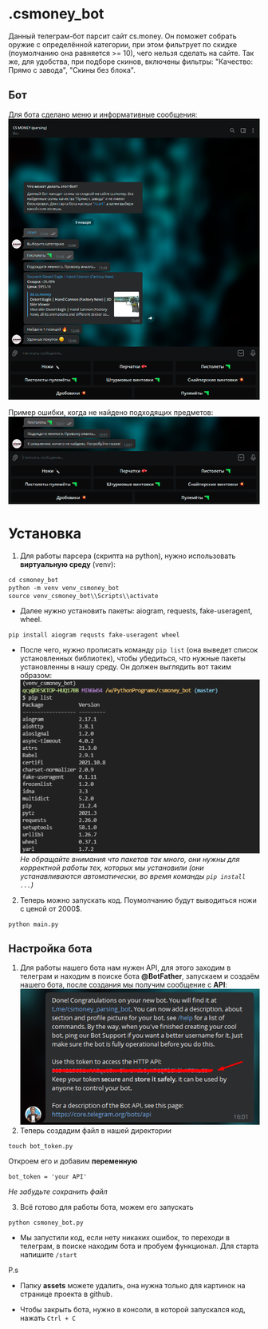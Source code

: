 # .csmoney_bot
Данный телеграм-бот парсит сайт cs.money. Он поможет собрать оружие с определённой категории, при этом фильтрует по скидке (поумолчанию она равняется >= 10), чего нельзя сделать на сайте. Так же, для удобства, при подборе скинов, включены фильтры: "Качество: Прямо с завода", "Скины без блока".
## Бот
Для бота сделано меню и информативные сообщения:
![bot example](/assets/images/bot_example.png)

Пример ошибки, когда не найдено подходящих предметов:
![error example](/assets/images/error_example.png)
# Установка 
1. Для работы парсера (скрипта на python), нужно использовать **виртуальную среду** (venv):
```
cd csmoney_bot
python -m venv venv_csmoney_bot
source venv_csmoney_bot\\Scripts\\activate
```
- Далее нужно установить пакеты: aiogram, requests, fake-useragent, wheel.
```
pip install aiogram requsts fake-useragent wheel
```
- После чего, нужно прописать команду ``` pip list ``` (она выведет список установленных библиотек), чтобы убедиться, что нужные пакеты установленны в нашу среду. Он должен выглядить вот таким образом: 
![pip list](/assets/images/pip_list.png)   
*Не обращайте внимания что пакетов так много, они нужны для корректной работы тех, которых мы установили (они устанавливаются автоматически, во время команды ```pip install ...```)* 

2. Теперь можно запускать код. Поумолчанию будут выводиться ножи с ценой от 2000$.
```
python main.py
```
## Настройка бота
1. Для работы нашего бота нам нужен API, для этого заходим в телеграм и находим в поиске бота **@BotFather**, запускаем и создаём нашего бота, после создания мы получим сообщение с **API**:  
![bot api](/assets/images/bot_api.png)  
2. Теперь создадим файл в нашей директории
```
touch bot_token.py
```
Откроем его и добавим **переменную**
```
bot_token = 'your API'
```
*Не забудьте сохранить файл*  

3. Всё готово для работы бота, можем его запускать
```
python csmoney_bot.py
```
- Мы запустили код, если нету никаких ошибок, то переходи в телеграм, в поиске находим бота и пробуем функционал. Для старта напишите ```/start```


P.s  
- Папку **assets** можете удалить, она нужна только для картинок на странице проекта в github.  
  
- Чтобы закрыть бота, нужно в консоли, в которой запускался код, нажать ```Ctrl + C```

